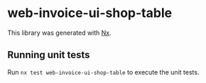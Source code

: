 # web-invoice-ui-shop-table

This library was generated with [Nx](https://nx.dev).

## Running unit tests

Run `nx test web-invoice-ui-shop-table` to execute the unit tests.
